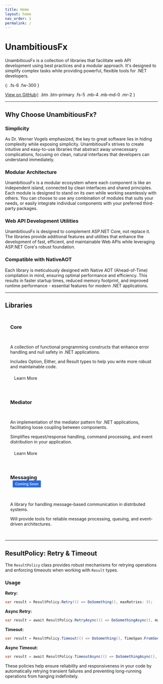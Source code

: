 ```yaml
---
title: Home
layout: home
nav_order: 1
permalink: /
---
```


# UnambitiousFx

UnambitiousFx is a collection of libraries that facilitate web API development using best practices and a modular approach. It's designed to simplify complex tasks while providing powerful, flexible tools for .NET developers.

{: .fs-6 .fw-300 }

[View on GitHub](https://github.com/oleexo/UnambitiousFx){: .btn .btn-primary .fs-5 .mb-4 .mb-md-0 .mr-2 }

---

## Why Choose UnambitiousFx?

### Simplicity

As Dr. Werner Vogels emphasized, the key to great software lies in hiding complexity while exposing simplicity. UnambitiousFx strives to create intuitive and easy-to-use libraries that abstract away unnecessary complications, focusing on clean, natural interfaces that developers can understand immediately.

### Modular Architecture

UnambitiousFx is a modular ecosystem where each component is like an independent island, connected by clean interfaces and shared principles. Each module is designed to stand on its own while working seamlessly with others. You can choose to use any combination of modules that suits your needs, or easily integrate individual components with your preferred third-party packages.

### Web API Development Utilities

UnambitiousFx is designed to complement ASP.NET Core, not replace it. The libraries provide additional features and utilities that enhance the development of fast, efficient, and maintainable Web APIs while leveraging ASP.NET Core's robust foundation.

### Compatible with NativeAOT

Each library is meticulously designed with Native AOT (Ahead-of-Time) compilation in mind, ensuring optimal performance and efficiency. This results in faster startup times, reduced memory footprint, and improved runtime performance - essential features for modern .NET applications.

---

## Libraries

<div class="grid-container">
  <div class="grid-item">
    <div class="card">
      <div class="card-header">
        <h3>Core</h3>
      </div>
      <div class="card-body">
        <p>A collection of functional programming constructs that enhance error handling and null safety in .NET applications.</p>
        <p>Includes Option, Either, and Result types to help you write more robust and maintainable code.</p>
        <a href="/docs/core/" class="btn btn-outline">Learn More</a>
      </div>
    </div>
  </div>

  <div class="grid-item">
    <div class="card">
      <div class="card-header">
        <h3>Mediator</h3>
      </div>
      <div class="card-body">
        <p>An implementation of the mediator pattern for .NET applications, facilitating loose coupling between components.</p>
        <p>Simplifies request/response handling, command processing, and event distribution in your application.</p>
        <a href="/mediator/" class="btn btn-outline">Learn More</a>
      </div>
    </div>
  </div>

  <div class="grid-item">
    <div class="card">
      <div class="card-header">
        <h3>Messaging</h3>
        <span class="label label-blue">Coming Soon</span>
      </div>
      <div class="card-body">
        <p>A library for handling message-based communication in distributed systems.</p>
        <p>Will provide tools for reliable message processing, queuing, and event-driven architectures.</p>
      </div>
    </div>
  </div>
</div>

---

## ResultPolicy: Retry & Timeout

The `ResultPolicy` class provides robust mechanisms for retrying operations and enforcing timeouts when working with `Result` types.

### Usage

**Retry:**
```csharp
var result = ResultPolicy.Retry(() => DoSomething(), maxRetries: 3);
```
**Async Retry:**
```csharp
var result = await ResultPolicy.RetryAsync(() => DoSomethingAsync(), maxRetries: 3);
```
**Timeout:**
```csharp
var result = ResultPolicy.Timeout(() => DoSomething(), TimeSpan.FromSeconds(1));
```
**Async Timeout:**
```csharp
var result = await ResultPolicy.TimeoutAsync(() => DoSomethingAsync(), TimeSpan.FromSeconds(1));
```

These policies help ensure reliability and responsiveness in your code by automatically retrying transient failures and preventing long-running operations from hanging indefinitely.

<style>
.grid-container {
  display: grid;
  grid-template-columns: repeat(auto-fit, minmax(300px, 1fr));
  gap: 20px;
  margin-top: 2rem;
}

.card {
  border: 1px solid rgba(255, 255, 255, 0.1);
  border-radius: 4px;
  overflow: hidden;
  transition: transform 0.3s ease, box-shadow 0.3s ease;
}

.card:hover {
  transform: translateY(-5px);
  box-shadow: 0 10px 20px rgba(0, 0, 0, 0.2);
}

.card-header {
  padding: 1rem;
  background-color: rgba(255, 255, 255, 0.05);
  border-bottom: 1px solid rgba(255, 255, 255, 0.1);
}

.card-header h3 {
  margin: 0;
}

.card-body {
  padding: 1rem;
}

.label {
  display: inline-block;
  padding: 0.25rem 0.5rem;
  font-size: 0.75rem;
  font-weight: 500;
  border-radius: 2px;
  margin-left: 0.5rem;
}

.label-blue {
  background-color: #2869e6;
  color: white;
}

.btn-outline {
  display: inline-block;
  padding: 0.375rem 0.75rem;
  border: 1px solid rgba(255, 255, 255, 0.3);
  border-radius: 4px;
  background-color: transparent;
  color: inherit;
  text-decoration: none;
  transition: background-color 0.2s ease, border-color 0.2s ease;
}

.btn-outline:hover {
  background-color: rgba(255, 255, 255, 0.1);
  border-color: rgba(255, 255, 255, 0.5);
  text-decoration: none;
}
</style>
